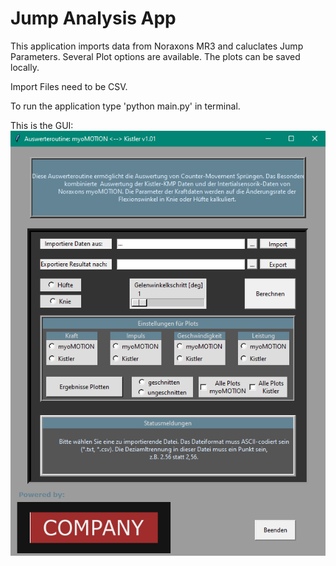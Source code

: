 # Jump Analysis App
This application imports data from Noraxons MR3 and caluclates Jump Parameters. Several Plot options are available. The plots can be saved locally.

Import Files need to be CSV.

To run the application type 'python main.py' in terminal.

This is the GUI:
![](https://github.com/benellinger/Jump-Analysis-App/blob/main/images/example.PNG)
